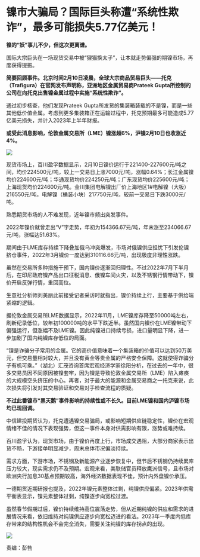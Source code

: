 # 镍市大骗局？国际巨头称遭“系统性欺诈”，最多可能损失5.77亿美元！

**镍的“妖”事儿不少，但这次更离谱。**

国际大宗巨头在一场现货交易中被“狸猫换太子”，让本就走势偏强的期镍市场，再度获得提振。

**简要回顾事件。北京时间2月10日凌晨，全球大宗商品贸易巨头——托克（Trafigura）在官网发布声明称，亚洲地区金属贸易商Prateek
Gupta所控制的公司在向托克出售镍金属过程中实施“系统性欺诈”。**

通过初步核查，他们发现Prateek
Gupta所发货的集装箱装载的不是镍，而是一些其他低价值金属。考虑到更多集装箱正在运输过程中，托克预期最多可能造成5.77亿美元损失，并计入2023年上半年财报。

**或受此消息影响，伦敦金属交易所（LME）镍涨超6%，沪镍2月10日也收涨近4%。**

![](https://inews.gtimg.com/newsapp_bt/0/15658623562/1000)

现货市场上，百川盈孚数据显示，2月10日镍价运行于221400-227600元/吨之间，均价224500元/吨，较上一交易日上涨7000元/吨，涨幅0.64%；长江金属镍均价224600元/吨；华通现货均价224250元/吨；广东现货均价225600元/吨；上海现货均价224600元/吨。金川集团电解镍出厂价上海地区1#电解镍（大板）216550元/吨，电解镍（桶装小块）217750元/吨，较前一交易日下跌3000元/吨。

熟悉期货市场的人不难发现，近年镍市频出突发事件。

2022年镍价就曾走出“V”字走势，年初为154366.67元/吨，年末涨至234066.67元/吨，涨幅达51.63%。

期间由于LME库存持续下降叠加俄乌冲突爆发，市场对俄镍供应担忧下引发伦镍挤仓事件，2022年3月镍价一度达到310116.66元/吨，出现极度非理性涨跌。

虽然在交易所多种措施干预下，国内镍价逐渐回归理性。不过2022年7月下半月后，在印尼政府镍产品出口征税消息、俄镍车间火灾，以及不锈钢行情带动下，镍价开启反弹行情，重回高位。

生意社分析师刘美丽此前接受记者采访时就指出，镍价持续上行，主要基于供给端紧缩的逻辑。

据伦敦金属交易所LME数据显示，2022年11月，LME镍库存降至50000吨左右，刷新纪录低位，较年初100000吨的水平下跌近半。虽然国内镍价在LME镍带动下偏强运行，但涨幅不及LME镍。因此纯镍进口持续亏损，进口量明显下降，进一步加剧了国内纯镍库存低位的局面。

“镍是诈骗分子常用的金属。它的高价值意味着一个集装箱的价值可以达到50万美元，但交易量相对较大，并且没有黄金等贵金属的严格安全保障。这就使得诈骗分子有机可乘。”（湖北）汇茂咨询首席宏观经济学家徐阳分析，在过去的一年中，很多交易员因不同原因被镍套牢，因为镍是导致伦敦金属交易所（LME）陷入瘫痪的大规模空头挤压的中心。再者，对于最大的能源和金属交易商之一托克来说，此次损失将引发对其交易验证和交易对手检查流程的质疑。

**不过此番镍市“黑天鹅”事件影响的持续性或不长久。目前LME镍和国内沪镍市场均已现回调。**

中信建投期货认为，托克遭遇镍交易骗局，或影响短期供应链稳定性，镍价在宏观情绪不佳的情况下表现强势，但这一事件本身对供需影响有限，涨势或难持续。

百川盈孚认为，现货市场，由于镍价再度上行，市场成交遇阻，大部分商家表示出货不畅，下游接单明显减少，周末总体市况偏淡持续。

需求方面，下游市场，不锈钢及新能源产业逐步恢复中，但节后不锈钢仍持续累库压力较大，现实需求仍不及预期。宏观来看，美联储官员释放鹰派信号，且市场对欧洲央行加息30基点预期较高，海外经济数据表现不佳，预计内外盘镍价承压。

一德期货近期研报也提及，2022年镍元素整体过剩，纯镍供应偏紧。2023年供需平衡表显示，镍元素整体过剩，纯镍逐步向宽松过渡。

虽然春节假期过后，镍价持续维持高位震荡走势，但从近期纯镍的供应和需求的进展情况来看，依旧维持对纯镍供应逐步向宽松迈进的看法。2023年一季度内低库存带来的结构性机会不会完全消失，需要关注纯镍的库存拐点的出现。

![](https://inews.gtimg.com/newsapp_bt/0/14082987233/1000)

责编：彭勃

